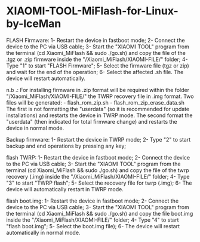 # XIAOMI-TOOL-MiFlash-for-Linux-by-IceMan

FLASH Firmware:
1- Restart the device in fastboot mode;
2- Connect the device to the PC via USB cable;
3- Start the "XIAOMI TOOL" program from the terminal (cd Xiaomi_MiFlash && sudo ./go.sh) and copy the file
   of the .tgz or .zip firmware inside the "/Xiaomi_MiFlash/XIAOMI-FILE/" folder;
4- Type "1" to start "FLASH Firmware";
5- Select the firmware file (tgz or zip) and wait for the end of the operation;
6- Select the affected .sh file. The device will restart automatically.

n.b .: For installing firmware in .zip format will be required within the folder
       "/Xiaomi_MiFlash/XIAOMI-FILE/" the TWRP recovery file in .img format.
       Two files will be generated:
       - flash_rom_zip.sh
       - flash_rom_zip_erase_data.sh
       The first is not formatting the "userdata" (so it is recommended for update installations) and restarts
       the device in TWRP mode.
       The second format the "userdata" (then indicated for total firmware change) and restarts the device
       in normal mode.

Backup firmware:
1- Restart the device in TWRP mode;
2- Type "2" to start backup and end operations by pressing any key;

flash TWRP:
1- Restart the device in fastboot mode;
2- Connect the device to the PC via USB cable;
3- Start the "XIAOMI TOOL" program from the terminal (cd Xiaomi_MiFlash && sudo ./go.sh) and copy the file
   of the twrp recovery (.img) inside the "/Xiaomi_MiFlash/XIAOMI-FILE/" folder;
4- Type "3" to start "TWRP flash";
5- Select the recovery file for twrp (.img);
6- The device will automatically restart in TWRP mode.

flash boot.img:
1- Restart the device in fastboot mode;
2- Connect the device to the PC via USB cable;
3- Start the "XIAOMI TOOL" program from the terminal (cd Xiaomi_MiFlash && sudo ./go.sh) and copy the file
   boot.img inside the "/Xiaomi_MiFlash/XIAOMI-FILE/" folder;
4- Type "4" to start "flash boot.img";
5- Select the boot.img file);
6- The device will restart automatically in normal mode.
